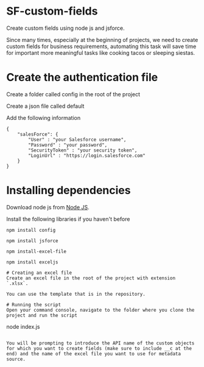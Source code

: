 # SF-custom-fields
Create custom fields using node js and jsforce.

Since many times, especially at the beginning of projects, we need to create custom fields for business requirements, automating this task will save time for important more meaningful tasks like cooking tacos or sleeping siestas.

# Create the authentication file
Create a folder called config in the root of the project

Create a json file called default

Add the following information

```
{
	"salesForce": {
		"User" : "your Salesforce username",
		"Password" : "your password",
		"SecurityToken" : "your security token",
		"LoginUrl" : "https://login.salesforce.com"
	}
}
```

# Installing dependencies

Download node js from [Node JS](https://nodejs.org/es/download/). 

Install the following libraries if you haven't before
```
npm install config
```
```
npm install jsforce
```
```
npm install-excel-file
```
```
npm install exceljs

# Creating an excel file
Create an excel file in the root of the project with extension `.xlsx`.

You can use the template that is in the repository.

# Running the script
Open your command console, navigate to the folder where you clone the project and run the script

```
node index.js
```

You will be prompting to introduce the API name of the custom objects for which you want to create fields (make sure to include __c at the end) and the name of the excel file you want to use for metadata source.

